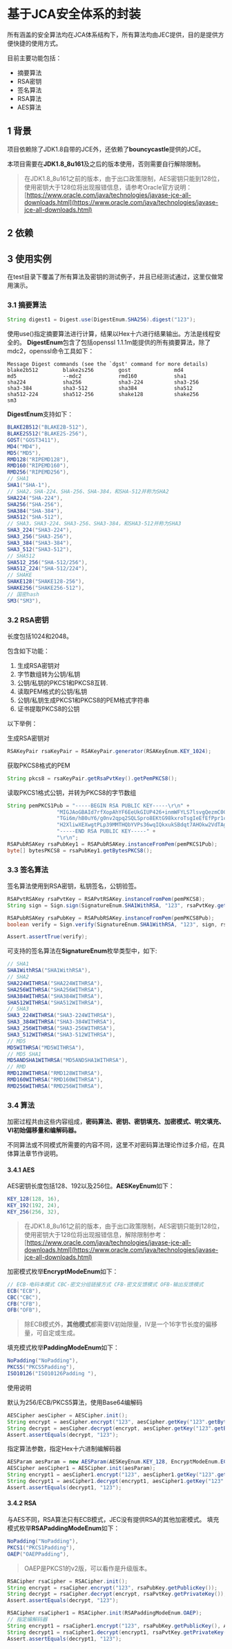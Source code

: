 
# 基于JCA安全体系的封装

所有涵盖的安全算法均在JCA体系结构下，所有算法均由JEC提供，目的是提供方便快捷的使用方式。

目前主要功能包括：
- 摘要算法
- RSA密钥
- 签名算法
- RSA算法
- AES算法

## 1 背景
项目依赖除了JDK1.8自带的JCE外，还依赖了**bouncycastle**提供的JCE。

本项目需要在**JDK1.8_8u161**及之后的版本使用，否则需要自行解除限制。

>在JDK1.8_8u161之前的版本，由于出口政策限制，AES密钥只能到128位，使用密钥大于128位将出现报错信息，请参考Oracle官方说明：
[https://www.oracle.com/java/technologies/javase-jce-all-downloads.html](https://www.oracle.com/java/technologies/javase-jce-all-downloads.html)

## 2 依赖



## 3 使用实例

在test目录下覆盖了所有算法及密钥的测试例子，并且已经测试通过，这里仅做常用演示。

### 3.1 摘要算法

```java
String digest1 = Digest.use(DigestEnum.SHA256).digest("123");
```
使用use()指定摘要算法进行计算，结果以Hex十六进行结果输出。方法是线程安全的。
**DigestEnum**包含了包括openssl 1.1.1m能提供的所有摘要算法，除了mdc2，openssl命令工具如下：
```
Message Digest commands (see the `dgst' command for more details)
blake2b512        blake2s256        gost              md4
md5               --mdc2            rmd160            sha1
sha224            sha256            sha3-224          sha3-256
sha3-384          sha3-512          sha384            sha512
sha512-224        sha512-256        shake128          shake256
sm3
```

**DigestEnum**支持如下：

```java
BLAKE2B512("BLAKE2B-512"),
BLAKE2S512("BLAKE2S-256"),
GOST("GOST3411"),
MD4("MD4"),
MD5("MD5"),
RMD128("RIPEMD128"),
RMD160("RIPEMD160"),
RMD256("RIPEMD256"),
// SHA1
SHA1("SHA-1"),
// SHA2，SHA-224、SHA-256、SHA-384，和SHA-512并称为SHA2
SHA224("SHA-224"),
SHA256("SHA-256"),
SHA384("SHA-384"),
SHA512("SHA-512"),
// SHA3，SHA3-224、SHA3-256、SHA3-384，和SHA3-512并称为SHA3
SHA3_224("SHA3-224"),
SHA3_256("SHA3-256"),
SHA3_384("SHA3-384"),
SHA3_512("SHA3-512"),
// SHA512
SHA512_256("SHA-512/256"),
SHA512_224("SHA-512/224"),
// SHAKE
SHAKE128("SHAKE128-256"),
SHAKE256("SHAKE256-512"),
// 国密hash
SM3("SM3"),
```

### 3.2 RSA密钥

长度包括1024和2048。

包含如下功能：
1. 生成RSA密钥对
2. 字节数组转为公钥/私钥
3. 公钥/私钥的PKCS1和PKCS8互转.
4. 读取PEM格式的公钥/私钥
5. 公钥/私钥生成PKCS1和PKCS8的PEM格式字符串
6. 证书提取PKCS8的公钥

以下举例：

生成RSA密钥对
```java
RSAKeyPair rsaKeyPair = RSAKeyPair.generator(RSAKeyEnum.KEY_1024);
```

获取PKCS8格式的PEM
```java
String pkcs8 = rsaKeyPair.getRsaPvtKey().getPemPKCS8();
```

读取PKCS1格式公钥，并转为PKCS8的字节数组
```java
String pemPKCS1Pub = "-----BEGIN RSA PUBLIC KEY-----\r\n" +
                "MIGJAoGBAId7rfXopAhYF6EeUkGIUP426+inmWFYLS7lsvgQezmC0CduaQcy4QrR\r\n" +
                "TGi6m/hB0uY6/g0nv2qpq2SQLSpro8EKtG98kxroTsgIeEfEfPpr1cR1FUq4wmbF\r\n" +
                "H2XliwXEXwgtPLp39MMTHQbYVPs36wqIQkxukSBdqt7AHOkw2VdTAgMBAAE=\r\n" +
                "-----END RSA PUBLIC KEY-----" +
                "\r\n";
RSAPubRSAKey rsaPubKey1 = RSAPubRSAKey.instanceFromPem(pemPKCS1Pub);
byte[] bytesPKCS8 = rsaPubKey1.getBytesPKCS8();
```

### 3.3 签名算法

签名算法使用到RSA密钥，私钥签名，公钥验签。

```java
RSAPvtRSAKey rsaPvtKey = RSAPvtRSAKey.instanceFromPem(pemPKCS8);
String sign = Sign.sign(SignatureEnum.SHA1WithRSA, "123", rsaPvtKey.getPrivateKey());

RSAPubRSAKey rsaPubKey = RSAPubRSAKey.instanceFromPem(pemPKCS8Pub);
boolean verify = Sign.verify(SignatureEnum.SHA1WithRSA, "123", sign, rsaPubKey.getPublicKey());

Assert.assertTrue(verify);
```

可支持的签名算法在**SignatureEnum**枚举类型中，如下:
```java
// SHA1
SHA1WithRSA("SHA1WithRSA"),
// SHA2
SHA224WITHRSA("SHA224WITHRSA"),
SHA256WITHRSA("SHA256WITHRSA"),
SHA384WITHRSA("SHA384WITHRSA"),
SHA512WITHRSA("SHA512WITHRSA"),
// SHA3
SHA3_224WITHRSA("SHA3-224WITHRSA"),
SHA3_384WITHRSA("SHA3-384WITHRSA"),
SHA3_256WITHRSA("SHA3-256WITHRSA"),
SHA3_512WITHRSA("SHA3-512WITHRSA"),
// MD5
MD5WITHRSA("MD5WITHRSA"),
// MD5 SHA1
MD5ANDSHA1WITHRSA("MD5ANDSHA1WITHRSA"),
// RMD
RMD128WITHRSA("RMD128WITHRSA"),
RMD160WITHRSA("RMD160WITHRSA"),
RMD256WITHRSA("RMD256WITHRSA"),
```

### 3.4 算法

加密过程共由这些内容组成，**密码算法、密钥、密钥填充、加密模式、明文填充、VI初始偏移量和编解码器。**

不同算法或不同模式所需要的内容不同，这里不对密码算法理论作过多介绍，在具体算法章节作说明。

#### 3.4.1 AES

AES密钥长度包括128、192以及256位。**AESKeyEnum**如下：
```java
KEY_128(128, 16),
KEY_192(192, 24),
KEY_256(256, 32),
```

> 在JDK1.8_8u161之前的版本，由于出口政策限制，AES密钥只能到128位，使用密钥大于128位将出现报错信息，解除限制参考：
>[https://www.oracle.com/java/technologies/javase-jce-all-downloads.html](https://www.oracle.com/java/technologies/javase-jce-all-downloads.html)

加密模式枚举**EncryptModeEnum**如下：
```java
// ECB-电码本模式 CBC-密文分组链接方式 CFB-密文反馈模式 OFB-输出反馈模式
ECB("ECB"),
CBC("CBC"),
CFB("CFB"),
OFB("OFB"),
```
> 除ECB模式外，**其他模式**都需要IV初始限量，IV是一个16字节长度的偏移量，可自定或生成。

填充模式枚举**PaddingModeEnum**如下：
```java
NoPadding("NoPadding"),
PKCS5("PKCS5Padding"),
ISO10126("ISO10126Padding "),
```

使用说明

默认为256/ECB/PKCS5算法，使用Base64编解码
```java
AESCipher aesCipher = AESCipher.init();
String encrypt = aesCipher.encrypt("123", aesCipher.getKey("123".getBytes()));
String decrypt = aesCipher.decrypt(encrypt, aesCipher.getKey("123".getBytes()));
Assert.assertEquals(decrypt, "123");
```

指定算法参数，指定Hex十六进制编解码器
```java
AESParam aesParam = new AESParam(AESKeyEnum.KEY_128, EncryptModeEnum.ECB, PaddingModeEnum.PKCS5, "1234567890123456");
AESCipher aesCipher1 = AESCipher.init(aesParam);
String encrypt1 = aesCipher1.encrypt("123", aesCipher1.getKey("123".getBytes()), AbstractCipher.encPostHexHandler);
String decrypt1 = aesCipher1.decrypt(encrypt1, aesCipher1.getKey("123".getBytes()), AbstractCipher.decPreHexHandler);
Assert.assertEquals(decrypt1, "123");
```

#### 3.4.2 RSA

与AES不同，RSA算法只有ECB模式，JEC没有提供RSA的其他加密模式。
填充模式枚举**RSAPaddingModeEnum**如下：
```java
NoPadding("NoPadding"),
PKCS1("PKCS1Padding"),
OAEP("OAEPPadding"),
```

> OAEP是PKCS1的v2版，可以看作是升级版本。

```java
RSACipher rsaCipher = RSACipher.init();
String encrypt = rsaCipher.encrypt("123", rsaPubKey.getPublicKey());
String decrypt = rsaCipher.decrypt(encrypt, rsaPvtKey.getPrivateKey());
Assert.assertEquals(decrypt, "123");

RSACipher rsaCipher1 = RSACipher.init(RSAPaddingModeEnum.OAEP);
// 指定编解码器
String encrypt1 = rsaCipher1.encrypt("123", rsaPubKey.getPublicKey(), AbstractCipher.encPostHexHandler);
String decrypt1 = rsaCipher1.decrypt(encrypt1, rsaPvtKey.getPrivateKey(), AbstractCipher.decPreHexHandler);
Assert.assertEquals(decrypt1, "123");
```